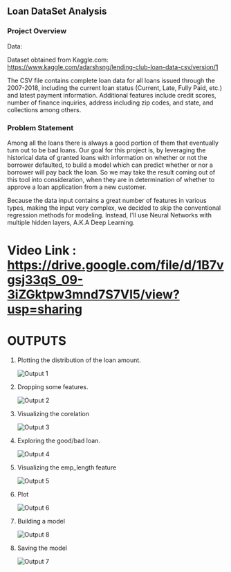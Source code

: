 ## Loan DataSet Analysis

### Project Overview

Data:

Dataset obtained from Kaggle.com: https://www.kaggle.com/adarshsng/lending-club-loan-data-csv/version/1

The CSV file contains complete loan data for all loans issued through the 2007-2018, including the current loan status (Current, Late, Fully Paid, etc.) and latest payment information. Additional features include credit scores, number of finance inquiries, address including zip codes, and state, and collections among others.

### Problem Statement

Among all the loans there is always a good portion of them that eventually turn out to be bad loans. Our goal for this project is, by leveraging the historical data of granted loans with information on whether or not the borrower defaulted, to build a model which can predict whether or nor a borrower will pay back the loan. So we may take the result coming out of this tool into consideration, when they are in determination of whether to approve a loan application from a new customer.

Because the data input contains a great number of features in various types, making the input very complex, we decided to skip the conventional regression methods for modeling. Instead, I'll use Neural Networks with multiple hidden layers, A.K.A Deep Learning.

# Video Link : https://drive.google.com/file/d/1B7vgsj33qS_09-3iZGktpw3mnd7S7VI5/view?usp=sharing

# OUTPUTS

1. Plotting the distribution of the loan amount.

   ![Output 1](./screenshots/1.png)

2. Dropping some features.

   ![Output 2](./screenshots/2.png)

3. Visualizing the corelation

   ![Output 3](./screenshots/3.png)

4. Exploring the good/bad loan.

   ![Output 4](./screenshots/4.png)

5. Visualizing the emp_length feature

   ![Output 5](./screenshots/5.png)

6. Plot

   ![Output 6](./screenshots/6.png)

7. Building a model

   ![Output 8](./screenshots/8.png)

8. Saving the model

   ![Output 7](./screenshots/7.png)
